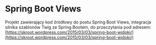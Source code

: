 Spring Boot Views
=================

Projekt zawierający kod źródłowy do postu Spring Boot Views, integracja silnika szablonów Twig ze Spring Bootem,
do przeczytania pod adresem: [https://skroot.wordpress.com/2015/03/03/spring-boot-widoki/](https://skroot.wordpress.com/2015/03/03/spring-boot-widoki/)